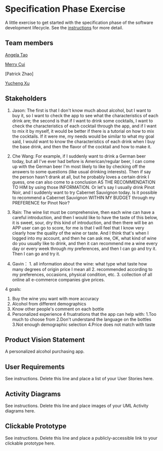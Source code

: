 # Specification Phase Exercise

A little exercise to get started with the specification phase of the software development lifecycle. See the [instructions](instructions.md) for more detail.

## Team members
[Angela Tao](https://github.com/XinranTaoAngela) 
 
[Merry Cui](https://github.com/merrylearninggithub) 
 
[Patrick Zhao] 
 
[Yucheng Xu](https://github.com/yucheng-xph)

## Stakeholders

1. Jason: The first is that I don't know much about alcohol, but I want to buy it, so I want to check the app to see what the characteristics of each drink are; the second is that if I want to drink some cocktails, I want to check the characteristics of each cocktail through the app, and if I want to mix it by myself, it would be better if there is a tutorial on how to mix the cocktails. If it were me, my needs would be similar to what my goal said, I would want to know the characteristics of each drink when I buy the base drink, and then the flavor of the cocktail and how to make it.

2. Che Wang: For example, if I suddenly want to drink a German beer today, but all I've ever had before is American/regular beer, I can come up with the German beer I'm most likely to like by checking off the answers to some questions (like usual drinking interests). Then if say the person hasn't drank at all, but he probably loves a certain drink I guess, one can also come to a conclusion AS THE RECOMMENDATION TO HIM by using those INFORMATION.
Or let's say I usually drink Pinot Noir, and I suddenly want to try Cabernet Sauvignon today. Is it possible to recommend a Cabernet Sauvignon WITHIN MY BUDGET through my PREFERENCE for Pinot Noir?

3. Rain: The wine list must be comprehensive, then each wine can have a careful introduction, and then I would like to have the taste of this below, it is sweet, sour, dry this kind of introduction, and then there will be an APP user can go to score, for me is that I will feel that I know very clearly how the quality of the wine or taste. And I think that's when I logged into my account, and then he can ask me, OK, what kind of wine do you usually like to drink, and then it can recommend me a wine every day or every week through my preferences, and then I can go and try it. Then I can go and try it.

4. Gavin： 1. all information about the wine: what type what taste how many degrees of origin price I mean all 2. recommended according to my preferences, occasions, physical condition, etc. 3. collection of all online all e-commerce companies give prices.
   
4 goals:
  1. Buy the wine you want with more accuracy
  2. Alcohol from different demographics
  3. Know other people's comment on each bottle
  4. Personalized experience
4 fruatrations that the app can help with: 
  1.Too much to choose from
  2.Don't understand the language on the bottles
  3.Not enough demographic selection
  4.Price does not match with taste
## Product Vision Statement

A personalized alcohol purchasing app.

## User Requirements

See instructions. Delete this line and place a list of your User Stories here.

## Activity Diagrams

See instructions. Delete this line and place images of your UML Activity diagrams here.

## Clickable Prototype

See instructions. Delete this line and place a publicly-accessible link to your clickable prototype here.

